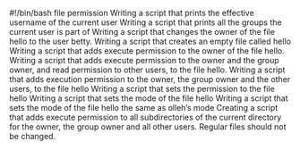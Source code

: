#!/bin/bash
file permission
Writing a script that prints the effective username of the current user
Writing a script that prints all the groups the current user is part of
Writing a script that changes the owner of the file hello to the user betty.
Writing a script that creates an empty file called hello
Writing a script that adds execute permission to the owner of the file hello.
Writing a script that adds execute permission to the owner and the group owner, and read permission to other users, to the file hello.
Writing a script that adds execution permission to the owner, the group owner and the other users, to the file hello
Writing a script that sets the permission to the file hello
Writing a script that sets the mode of the file hello
Writing a script that sets the mode of the file hello the same as olleh’s mode
Creating a script that adds execute permission to all subdirectories of the current directory for the owner, the group owner and all other users. Regular files should not be changed.
